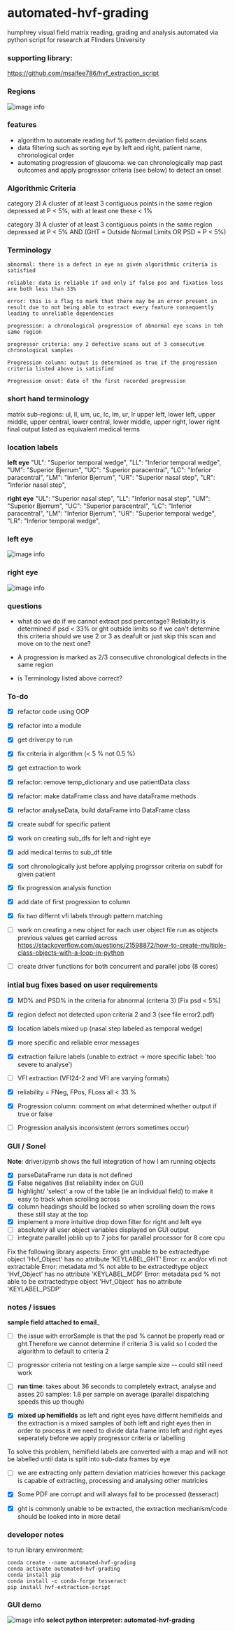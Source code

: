 # automated-hvf-grading
humphrey visual field matrix reading, grading and analysis automated via python script for research at Flinders University

### supporting library:
https://github.com/msaifee786/hvf_extraction_script

### Regions 
![image info](images/regions.png)


### features
- algorithm to automate reading hvf % pattern deviation field scans
- data filtering such as sorting eye by left and right, patient name, chronological order
- automating progression of glaucoma: we can chronologically map past outcomes and apply  progressor criteria (see below) to detect an onset

### Algorithmic Criteria

  category 2) A cluster of at least 3 contiguous points in the same region depressed at P < 5%, with at least one these < 1%

  category 3) A cluster of at least 3 contiguous points in the same region depressed at P < 5% AND (GHT = Outside Normal Limits OR PSD = P < 5%)

### Terminology
    abnormal: there is a defect in eye as given algorithmic criteria is satisfied

    reliable: data is reliable if and only if false pos and fixation loss are both less than 33%

    error: this is a flag to mark that there may be an error present in result due to not being able to extract every feature consequently leading to unreliable dependencies

    progression: a chronological progression of abnormal eye scans in teh same region 

    progressor criteria: any 2 defective scans out of 3 consecutive chronological samples

    Progression column: output is determined as true if the progression criteria listed above is satisfied

    Progression onset: date of the first recorded progression

### short hand terminology
  matrix sub-regions: ul, ll, um, uc, lc, lm, ur, lr
  upper left, lower left, upper middle, upper central, lower central, lower middle, upper right, lower right
  final output listed as equivalent medical terms

### location labels
  __left eye__
  "UL": "Superior temporal wedge",
  "LL": "Inferior temporal wedge",
  "UM": "Superior Bjerrum",
  "UC": "Superior paracentral",
  "LC": "Inferior paracentral",
  "LM": "Inferior Bjerrum",
  "UR": "Superior nasal step",
  "LR": "Inferior nasal step",
        
  __right eye__
  "UL": "Superior nasal step",
  "LL": "Inferior nasal step",
  "UM": "Superior Bjerrum",
  "UC": "Superior paracentral",
  "LC": "Inferior paracentral",
  "LM": "Inferior Bjerrum",
  "UR": "Superior temporal wedge",
  "LR": "Inferior temporal wedge",
  
  ### left eye
 ![image info](images/lefteyeregions.png)
 
 ### right eye
 ![image info](images/righteyeregions.png)

 ### questions
 - what do we do if we cannot extract psd percentage? Reliability is determined if psd < 33% or ght outside limits so if we can't determine this criteria should we use 2 or 3 as deafult or just skip this scan and move on to the next one?

 - A progression is marked as 2/3 consecutive chronological defects in the same region

- is Terminology listed above correct?

### To-do
- [x] refactor code using OOP
- [x] refactor into a module
- [x] get driver.py to run
- [x] fix criteria in algorithm (< 5 % not 0.5 %) 
- [x] get extraction to work
- [x] refactor: remove temp_dictionary and use patientData class
- [x] refactor: make dataFrame class and have dataFrame methods 
- [x] refactor analyseData, build dataFrame into DataFrame class
- [x] create subdf for specific patient
- [x] work on creating sub_dfs for left and right eye
- [x] add medical terms to sub_df title
- [x] sort chronologically just before applying progrssor criteria on subdf for given patient
- [x] fix progression analysis function
- [x] add date of first progression to column
- [x] fix two differnt vfi labels through pattern matching

- [ ] work on creating a new object for each user object file run as objects previous values get carried across
https://stackoverflow.com/questions/21598872/how-to-create-multiple-class-objects-with-a-loop-in-python
- [ ] create driver functions for both concurrent and parallel jobs (8 cores)


### intial bug fixes based on user requirements
- [x] MD% and PSD% in the criteria for abnormal (criteria 3) [Fix psd < 5%]
- [x] region defect not detected upon criteria 2 and 3 (see file error2.pdf)
- [x] location labels mixed up (nasal step labeled as temporal wedge) 
- [x] more specific and reliable error messages
- [x] extraction failure labels (unable to extract -> more specific label: 'too severe to analyse')
- [ ] VFI extraction (VFI24-2 and VFI are varying formats)
- [x] reliability = FNeg, FPos, FLoss all < 33 %
- [x] Progression column: comment on what determined whether output if true or false
- [ ] Progression analysis inconsistent (errors sometimes occur)


### GUI / Sonel
__Note__: driver.ipynb shows the full integration of how I am running objects
- [x] parseDataFrame run data is not defined
- [x] False negatives (list reliability index on GUI)
- [x] highlight/ 'select' a row of the table (ie an individual field) to make it easy to track when scrolling across
- [x] column headings should be locked so when scrolling down the rows these still stay at the top
- [x] implement a more intuitive drop down filter for right and left eye
- [ ] absolutely all user object variables displayed on GUI output
- [ ] integrate parallel joblib up to 7 jobs for parallel processor for 8 core cpu

Fix the following library aspects:
Error: ght unable to be extractedtype object 'Hvf_Object' has no attribute 'KEYLABEL_GHT'
Error: rx and/or vfi not extractable
Error: metadata md % not able to be extractedtype object 'Hvf_Object' has no attribute 'KEYLABEL_MDP'
Error: metadata psd % not able to be extractedtype object 'Hvf_Object' has no attribute 'KEYLABEL_PSDP'

### notes / issues
__sample field attached to email___
- [ ] the issue with errorSample is that the psd % cannot be properly read or ght.Therefore we cannot determine if criteria 3 is valid so I coded the algorithm to  default to criteria 2

- [ ] progressor criteria not testing on a large sample size -- could still need work

- [ ] __run time__: takes about 36 seconds to completely extract, analyse and asses 20 samples: 1.8 per sample on average (parallel dispatching speeds this up though)

- [x] __mixed up hemifields__
as left and right eyes have differnt hemifields and the extraction is a mixed samples of both left and right eyes then in order to process it we need to divide data frame into left and right eyes seperately before we apply progressor criteria or labelling

To solve this problem, hemifield labels are converted with a map and will not be labelled until data is split into sub-data frames by eye

- [ ] we are extracting only pattern deviation matricies however this package is capable of extracting, processing and analysing other matricies

- [x] Some PDF are corrupt and will always fail to be processed (tesseract)

- [x] ght is commonly unable to be extracted, the extraction mechanism/code should be looked into in more detail



### developer notes
to run library environment: 
```
conda create --name automated-hvf-grading
conda activate automated-hvf-grading
conda install pip
conda install -c conda-forge tesseract
pip install hvf-extraction-script
```
### GUI demo
![image info](images/GUIGrading.png)
**select python interpreter: automated-hvf-grading**
